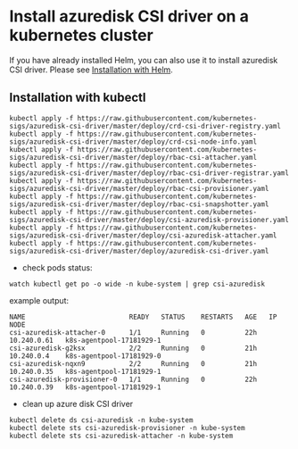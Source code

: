 # Install azuredisk CSI driver on a kubernetes cluster

If you have already installed Helm, you can also use it to install azuredisk CSI driver. Please see [Installation with Helm](../charts/README.md).

## Installation with kubectl

```
kubectl apply -f https://raw.githubusercontent.com/kubernetes-sigs/azuredisk-csi-driver/master/deploy/crd-csi-driver-registry.yaml
kubectl apply -f https://raw.githubusercontent.com/kubernetes-sigs/azuredisk-csi-driver/master/deploy/crd-csi-node-info.yaml
kubectl apply -f https://raw.githubusercontent.com/kubernetes-sigs/azuredisk-csi-driver/master/deploy/rbac-csi-attacher.yaml
kubectl apply -f https://raw.githubusercontent.com/kubernetes-sigs/azuredisk-csi-driver/master/deploy/rbac-csi-driver-registrar.yaml
kubectl apply -f https://raw.githubusercontent.com/kubernetes-sigs/azuredisk-csi-driver/master/deploy/rbac-csi-provisioner.yaml
kubectl apply -f https://raw.githubusercontent.com/kubernetes-sigs/azuredisk-csi-driver/master/deploy/rbac-csi-snapshotter.yaml
kubectl apply -f https://raw.githubusercontent.com/kubernetes-sigs/azuredisk-csi-driver/master/deploy/csi-azuredisk-provisioner.yaml
kubectl apply -f https://raw.githubusercontent.com/kubernetes-sigs/azuredisk-csi-driver/master/deploy/csi-azuredisk-attacher.yaml
kubectl apply -f https://raw.githubusercontent.com/kubernetes-sigs/azuredisk-csi-driver/master/deploy/azuredisk-csi-driver.yaml
```

- check pods status:

```
watch kubectl get po -o wide -n kube-system | grep csi-azuredisk
```

example output:

```
NAME                          READY   STATUS    RESTARTS   AGE   IP            NODE
csi-azuredisk-attacher-0      1/1     Running   0          22h   10.240.0.61   k8s-agentpool-17181929-1
csi-azuredisk-g2ksx           2/2     Running   0          21h   10.240.0.4    k8s-agentpool-17181929-0
csi-azuredisk-nqxn9           2/2     Running   0          21h   10.240.0.35   k8s-agentpool-17181929-1
csi-azuredisk-provisioner-0   1/1     Running   0          22h   10.240.0.39   k8s-agentpool-17181929-1
```

- clean up azure disk CSI driver

```
kubectl delete ds csi-azuredisk -n kube-system
kubectl delete sts csi-azuredisk-provisioner -n kube-system
kubectl delete sts csi-azuredisk-attacher -n kube-system
```
